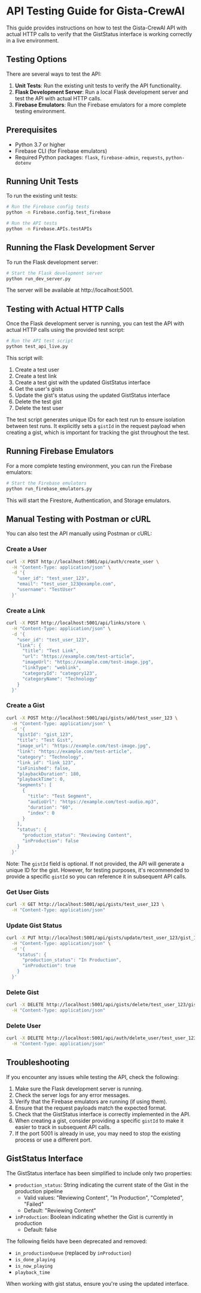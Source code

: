# API Testing Guide for Gista-CrewAI

This guide provides instructions on how to test the Gista-CrewAI API with actual HTTP calls to verify that the GistStatus interface is working correctly in a live environment.

## Testing Options

There are several ways to test the API:

1. **Unit Tests**: Run the existing unit tests to verify the API functionality.
2. **Flask Development Server**: Run a local Flask development server and test the API with actual HTTP calls.
3. **Firebase Emulators**: Run the Firebase emulators for a more complete testing environment.

## Prerequisites

- Python 3.7 or higher
- Firebase CLI (for Firebase emulators)
- Required Python packages: `flask`, `firebase-admin`, `requests`, `python-dotenv`

## Running Unit Tests

To run the existing unit tests:

```bash
# Run the Firebase config tests
python -m Firebase.config.test_firebase

# Run the API tests
python -m Firebase.APIs.testAPIs
```

## Running the Flask Development Server

To run the Flask development server:

```bash
# Start the Flask development server
python run_dev_server.py
```

The server will be available at http://localhost:5001.

## Testing with Actual HTTP Calls

Once the Flask development server is running, you can test the API with actual HTTP calls using the provided test script:

```bash
# Run the API test script
python test_api_live.py
```

This script will:

1. Create a test user
2. Create a test link
3. Create a test gist with the updated GistStatus interface
4. Get the user's gists
5. Update the gist's status using the updated GistStatus interface
6. Delete the test gist
7. Delete the test user

The test script generates unique IDs for each test run to ensure isolation between test runs. It explicitly sets a `gistId` in the request payload when creating a gist, which is important for tracking the gist throughout the test.

## Running Firebase Emulators

For a more complete testing environment, you can run the Firebase emulators:

```bash
# Start the Firebase emulators
python run_firebase_emulators.py
```

This will start the Firestore, Authentication, and Storage emulators.

## Manual Testing with Postman or cURL

You can also test the API manually using Postman or cURL:

### Create a User

```bash
curl -X POST http://localhost:5001/api/auth/create_user \
  -H "Content-Type: application/json" \
  -d '{
    "user_id": "test_user_123",
    "email": "test_user_123@example.com",
    "username": "TestUser"
  }'
```

### Create a Link

```bash
curl -X POST http://localhost:5001/api/links/store \
  -H "Content-Type: application/json" \
  -d '{
    "user_id": "test_user_123",
    "link": {
      "title": "Test Link",
      "url": "https://example.com/test-article",
      "imageUrl": "https://example.com/test-image.jpg",
      "linkType": "weblink",
      "categoryId": "category123",
      "categoryName": "Technology"
    }
  }'
```

### Create a Gist

```bash
curl -X POST http://localhost:5001/api/gists/add/test_user_123 \
  -H "Content-Type: application/json" \
  -d '{
    "gistId": "gist_123",
    "title": "Test Gist",
    "image_url": "https://example.com/test-image.jpg",
    "link": "https://example.com/test-article",
    "category": "Technology",
    "link_id": "link_123",
    "isFinished": false,
    "playbackDuration": 180,
    "playbackTime": 0,
    "segments": [
      {
        "title": "Test Segment",
        "audioUrl": "https://example.com/test-audio.mp3",
        "duration": "60",
        "index": 0
      }
    ],
    "status": {
      "production_status": "Reviewing Content",
      "inProduction": false
    }
  }'
```

Note: The `gistId` field is optional. If not provided, the API will generate a unique ID for the gist. However, for testing purposes, it's recommended to provide a specific `gistId` so you can reference it in subsequent API calls.

### Get User Gists

```bash
curl -X GET http://localhost:5001/api/gists/test_user_123 \
  -H "Content-Type: application/json"
```

### Update Gist Status

```bash
curl -X PUT http://localhost:5001/api/gists/update/test_user_123/gist_123 \
  -H "Content-Type: application/json" \
  -d '{
    "status": {
      "production_status": "In Production",
      "inProduction": true
    }
  }'
```

### Delete Gist

```bash
curl -X DELETE http://localhost:5001/api/gists/delete/test_user_123/gist_123 \
  -H "Content-Type: application/json"
```

### Delete User

```bash
curl -X DELETE http://localhost:5001/api/auth/delete_user/test_user_123 \
  -H "Content-Type: application/json"
```

## Troubleshooting

If you encounter any issues while testing the API, check the following:

1. Make sure the Flask development server is running.
2. Check the server logs for any error messages.
3. Verify that the Firebase emulators are running (if using them).
4. Ensure that the request payloads match the expected format.
5. Check that the GistStatus interface is correctly implemented in the API.
6. When creating a gist, consider providing a specific `gistId` to make it easier to track in subsequent API calls.
7. If the port 5001 is already in use, you may need to stop the existing process or use a different port.

## GistStatus Interface

The GistStatus interface has been simplified to include only two properties:

- `production_status`: String indicating the current state of the Gist in the production pipeline
  - Valid values: "Reviewing Content", "In Production", "Completed", "Failed"
  - Default: "Reviewing Content"
- `inProduction`: Boolean indicating whether the Gist is currently in production
  - Default: false

The following fields have been deprecated and removed:
- `in_productionQueue` (replaced by `inProduction`)
- `is_done_playing`
- `is_now_playing`
- `playback_time`

When working with gist status, ensure you're using the updated interface. 